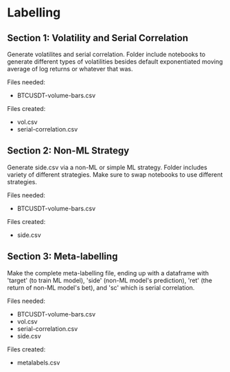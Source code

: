 # Labelling
## Section 1: Volatility and Serial Correlation
Generate volatilites and serial correlation. Folder include notebooks to generate different types of volatilities besides default exponentiated moving average of log returns or whatever that was. 

Files needed: 
- BTCUSDT-volume-bars.csv

Files created:
- vol.csv
- serial-correlation.csv

## Section 2: Non-ML Strategy
Generate side.csv via a non-ML or simple ML strategy. Folder includes variety of different strategies. Make sure to swap notebooks to use different strategies. 

Files needed: 
- BTCUSDT-volume-bars.csv

Files created:
- side.csv

## Section 3: Meta-labelling
Make the complete meta-labelling file, ending up with a dataframe with 'target' (to train ML model), 'side' (non-ML model's prediction), 'ret' (the return of non-ML model's bet), and 'sc' which is serial correlation. 

Files needed: 
- BTCUSDT-volume-bars.csv
- vol.csv
- serial-correlation.csv
- side.csv

Files created:
- metalabels.csv